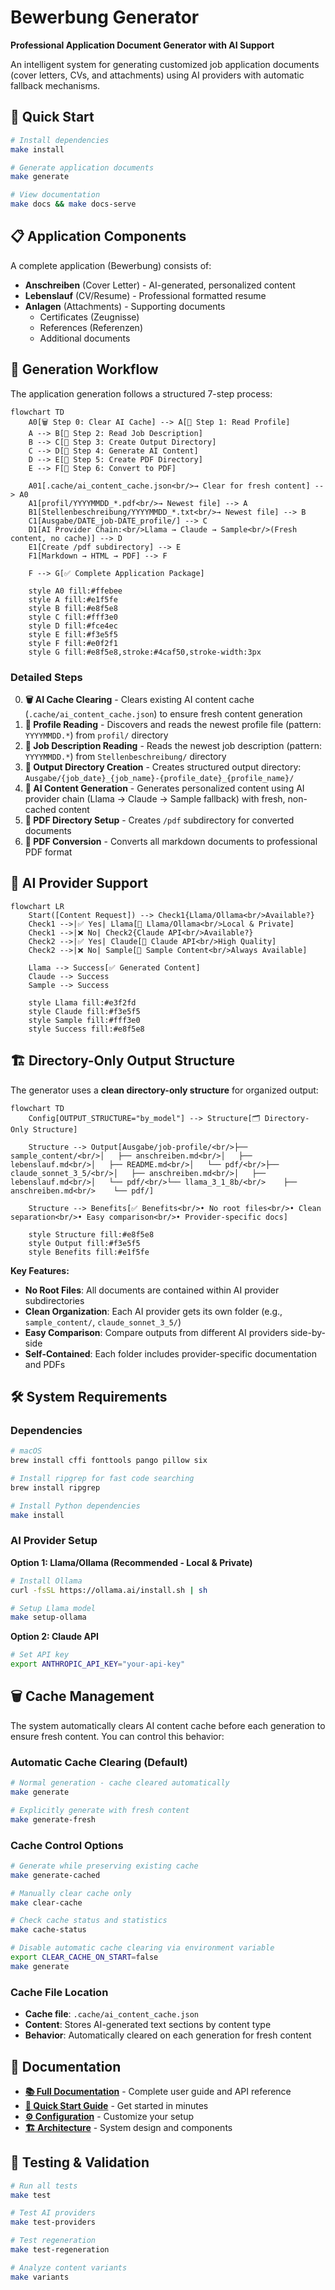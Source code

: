 # Bewerbung Generator

**Professional Application Document Generator with AI Support**

An intelligent system for generating customized job application documents (cover letters, CVs, and attachments) using AI providers with automatic fallback mechanisms.


## 🚀 Quick Start

```bash
# Install dependencies
make install

# Generate application documents
make generate

# View documentation
make docs && make docs-serve
```

## 📋 Application Components

A complete application (Bewerbung) consists of:

- **Anschreiben** (Cover Letter) - AI-generated, personalized content
- **Lebenslauf** (CV/Resume) - Professional formatted resume
- **Anlagen** (Attachments) - Supporting documents
  - Certificates (Zeugnisse)
  - References (Referenzen) 
  - Additional documents


## 🔄 Generation Workflow

The application generation follows a structured 7-step process:

```mermaid
flowchart TD
    A0[🗑️ Step 0: Clear AI Cache] --> A[📁 Step 1: Read Profile]
    A --> B[📄 Step 2: Read Job Description]
    B --> C[📂 Step 3: Create Output Directory]
    C --> D[🤖 Step 4: Generate AI Content]
    D --> E[📁 Step 5: Create PDF Directory]
    E --> F[📄 Step 6: Convert to PDF]
    
    A01[.cache/ai_content_cache.json<br/>→ Clear for fresh content] --> A0
    A1[profil/YYYYMMDD_*.pdf<br/>→ Newest file] --> A
    B1[Stellenbeschreibung/YYYYMMDD_*.txt<br/>→ Newest file] --> B
    C1[Ausgabe/DATE_job-DATE_profile/] --> C
    D1[AI Provider Chain:<br/>Llama → Claude → Sample<br/>(Fresh content, no cache)] --> D
    E1[Create /pdf subdirectory] --> E
    F1[Markdown → HTML → PDF] --> F
    
    F --> G[✅ Complete Application Package]
    
    style A0 fill:#ffebee
    style A fill:#e1f5fe
    style B fill:#e8f5e8
    style C fill:#fff3e0
    style D fill:#fce4ec
    style E fill:#f3e5f5
    style F fill:#e0f2f1
    style G fill:#e8f5e8,stroke:#4caf50,stroke-width:3px
```

### Detailed Steps

0. **🗑️ AI Cache Clearing** - Clears existing AI content cache (`.cache/ai_content_cache.json`) to ensure fresh content generation
1. **📁 Profile Reading** - Discovers and reads the newest profile file (pattern: `YYYYMMDD.*`) from `profil/` directory
2. **📄 Job Description Reading** - Reads the newest job description (pattern: `YYYYMMDD.*`) from `Stellenbeschreibung/` directory  
3. **📂 Output Directory Creation** - Creates structured output directory: `Ausgabe/{job_date}_{job_name}-{profile_date}_{profile_name}/`
4. **🤖 AI Content Generation** - Generates personalized content using AI provider chain (Llama → Claude → Sample fallback) with fresh, non-cached content
5. **📁 PDF Directory Setup** - Creates `/pdf` subdirectory for converted documents
6. **📄 PDF Conversion** - Converts all markdown documents to professional PDF format




## 🤖 AI Provider Support

```mermaid
flowchart LR
    Start([Content Request]) --> Check1{Llama/Ollama<br/>Available?}
    Check1 -->|✅ Yes| Llama[🦙 Llama/Ollama<br/>Local & Private]
    Check1 -->|❌ No| Check2{Claude API<br/>Available?}
    Check2 -->|✅ Yes| Claude[🧠 Claude API<br/>High Quality]
    Check2 -->|❌ No| Sample[📝 Sample Content<br/>Always Available]
    
    Llama --> Success[✅ Generated Content]
    Claude --> Success
    Sample --> Success
    
    style Llama fill:#e3f2fd
    style Claude fill:#f3e5f5
    style Sample fill:#fff3e0
    style Success fill:#e8f5e8
```

## 🏗️ Directory-Only Output Structure

The generator uses a **clean directory-only structure** for organized output:

```mermaid
flowchart TD
    Config[OUTPUT_STRUCTURE="by_model"] --> Structure[🗂️ Directory-Only Structure]
    
    Structure --> Output[Ausgabe/job-profile/<br/>├── sample_content/<br/>│   ├── anschreiben.md<br/>│   ├── lebenslauf.md<br/>│   ├── README.md<br/>│   └── pdf/<br/>├── claude_sonnet_3_5/<br/>│   ├── anschreiben.md<br/>│   ├── lebenslauf.md<br/>│   └── pdf/<br/>└── llama_3_1_8b/<br/>    ├── anschreiben.md<br/>    └── pdf/]
    
    Structure --> Benefits[✅ Benefits<br/>• No root files<br/>• Clean separation<br/>• Easy comparison<br/>• Provider-specific docs]
    
    style Structure fill:#e8f5e8
    style Output fill:#f3e5f5
    style Benefits fill:#e1f5fe
```

**Key Features:**
- **No Root Files**: All documents are contained within AI provider subdirectories
- **Clean Organization**: Each AI provider gets its own folder (e.g., `sample_content/`, `claude_sonnet_3_5/`)
- **Easy Comparison**: Compare outputs from different AI providers side-by-side
- **Self-Contained**: Each folder includes provider-specific documentation and PDFs

## 🛠️ System Requirements

### Dependencies
```bash
# macOS
brew install cffi fonttools pango pillow six

# Install ripgrep for fast code searching
brew install ripgrep

# Install Python dependencies
make install
```

### AI Provider Setup

**Option 1: Llama/Ollama (Recommended - Local & Private)**
```bash
# Install Ollama
curl -fsSL https://ollama.ai/install.sh | sh

# Setup Llama model
make setup-ollama
```

**Option 2: Claude API**
```bash
# Set API key
export ANTHROPIC_API_KEY="your-api-key"
```

## 🗑️ Cache Management

The system automatically clears AI content cache before each generation to ensure fresh content. You can control this behavior:

### Automatic Cache Clearing (Default)
```bash
# Normal generation - cache cleared automatically
make generate

# Explicitly generate with fresh content
make generate-fresh
```

### Cache Control Options
```bash
# Generate while preserving existing cache
make generate-cached

# Manually clear cache only
make clear-cache

# Check cache status and statistics
make cache-status

# Disable automatic cache clearing via environment variable
export CLEAR_CACHE_ON_START=false
make generate
```

### Cache File Location
- **Cache file**: `.cache/ai_content_cache.json`
- **Content**: Stores AI-generated text sections by content type
- **Behavior**: Automatically cleared on each generation for fresh content

## 📖 Documentation

- **[📚 Full Documentation](docs/_build/html/index.html)** - Complete user guide and API reference
- **[🚀 Quick Start Guide](docs/user_guide/quickstart.rst)** - Get started in minutes  
- **[⚙️ Configuration](docs/user_guide/configuration.rst)** - Customize your setup
- **[🏗️ Architecture](docs/development/architecture.rst)** - System design and components

## 🧪 Testing & Validation

```bash
# Run all tests
make test

# Test AI providers
make test-providers

# Test regeneration
make test-regeneration

# Analyze content variants
make variants
```


